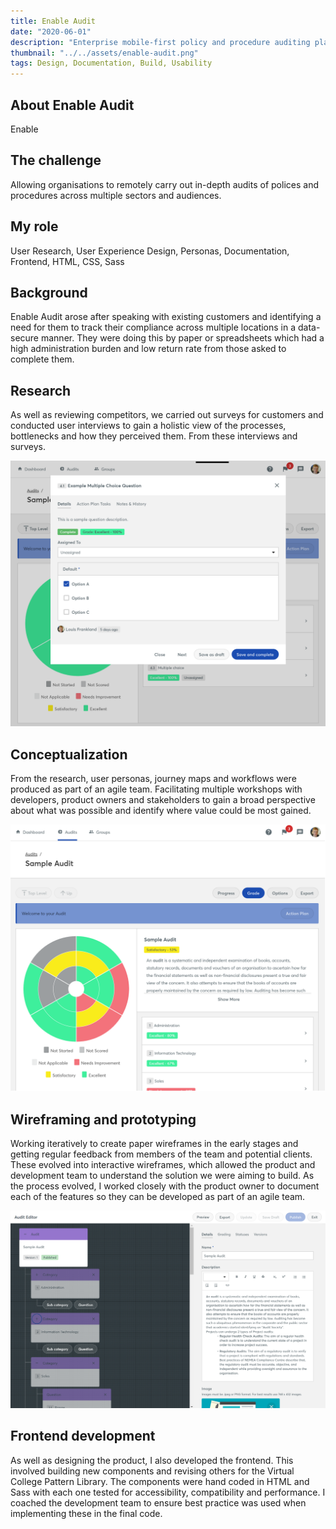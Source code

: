 ```yaml
---
title: Enable Audit
date: "2020-06-01"
description: "Enterprise mobile-first policy and procedure auditing platform to allow organisations to rapdily create, manage and report."
thumbnail: "../../assets/enable-audit.png"
tags: Design, Documentation, Build, Usability
---
```


## About Enable Audit
Enable

## The challenge
Allowing organisations to remotely carry out in-depth audits of polices and procedures across multiple sectors and audiences.

## My role
User Research, User Experience Design, Personas, Documentation, Frontend, HTML, CSS, Sass

## Background
Enable Audit arose after speaking with existing customers and identifying a need for them to track their compliance across multiple locations in a data-secure manner. They were doing this by paper or spreadsheets which had a high administration burden and low return rate from those asked to complete them.

## Research
As well as reviewing competitors, we carried out surveys for customers and conducted user interviews to gain a holistic view of the processes, bottlenecks and how they perceived them. From these interviews and surveys.

![Audit Question](./audit-question.png)

## Conceptualization
From the research, user personas, journey maps and workflows were produced as part of an agile team. Facilitating multiple workshops with developers, product owners and stakeholders to gain a broad perspective about what was possible and identify where value could be most gained.

![Audit Overview](./audit-overview.png)

## Wireframing and prototyping
Working iteratively to create paper wireframes in the early stages and getting regular feedback from members of the team and potential clients. These evolved into interactive wireframes, which allowed the product and development team to understand the solution we were aiming to build. As the process evolved, I worked closely with the product owner to document each of the features so they can be developed as part of an agile team.

![Audit Editor](./audit-editor.png)

## Frontend development
As well as designing the product, I also developed the frontend. This involved building new components and revising others for the Virtual College Pattern Library. The components were hand coded in HTML and Sass with each one tested for accessibility, compatibility and performance. I coached the development team to ensure best practice was used when implementing these in the final code.







